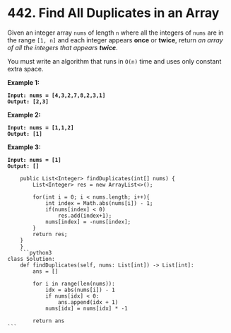 # 442. Find All Duplicates in an Array

Given an integer array `nums` of length `n` where all the integers of `nums` are in the range `[1, n]` and each integer appears **once** or **twice**, return _an array of all the integers that appears **twice**_.

You must write an algorithm that runs in `O(n)` time and uses only constant extra space.

&#x20;

**Example 1:**

<pre><code><strong>Input: nums = [4,3,2,7,8,2,3,1]
</strong><strong>Output: [2,3]
</strong></code></pre>

**Example 2:**

<pre><code><strong>Input: nums = [1,1,2]
</strong><strong>Output: [1]
</strong></code></pre>

**Example 3:**

<pre><code><strong>Input: nums = [1]
</strong><strong>Output: []
</strong></code></pre>

````
    public List<Integer> findDuplicates(int[] nums) {
        List<Integer> res = new ArrayList<>();
        
        for(int i = 0; i < nums.length; i++){
            int index = Math.abs(nums[i]) - 1;
            if(nums[index] < 0)
                res.add(index+1);
            nums[index] = -nums[index];
        }
        return res;
    }
    }
    ```python3
class Solution:
    def findDuplicates(self, nums: List[int]) -> List[int]:
        ans = []

        for i in range(len(nums)):
            idx = abs(nums[i]) - 1
            if nums[idx] < 0:
                ans.append(idx + 1)
            nums[idx] = nums[idx] * -1
        
        return ans
```

````

